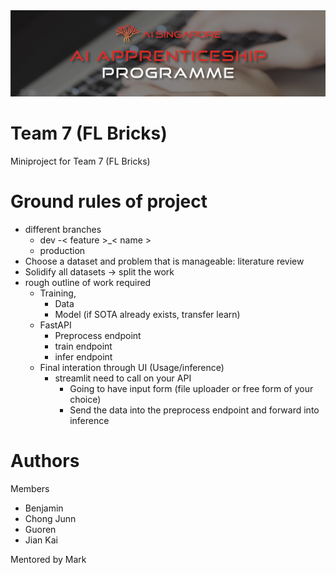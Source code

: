 <img src='./imgs/AIAP-Banner.png'>

# Team 7 (FL Bricks)
 Miniproject for Team 7 (FL Bricks)

# Ground rules of project
- different branches
    - dev
        -< feature >_< name >
    - production
- Choose a dataset and problem that is manageable: literature review
- Solidify all datasets -> split the work 
- rough outline of work required
    - Training,
        -  Data
        - Model (if SOTA already exists, transfer learn)
    - FastAPI
        - Preprocess endpoint
        - train endpoint 
        - infer endpoint
    - Final interation through UI (Usage/inference) 
        - streamlit need to call on your API
            - Going to have input form (file uploader or free form of your choice)
            - Send the data into the preprocess endpoint and forward into inference   


# Authors
Members
- Benjamin
- Chong Junn
- Guoren
- Jian Kai

Mentored by Mark
